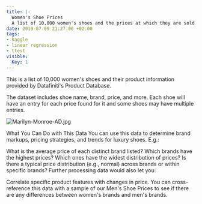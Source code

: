 ```yaml
---
title: |-
  Women's Shoe Prices
  A list of 10,000 women's shoes and the prices at which they are sold.
date: 2019-07-09 21:27:00 +02:00
tags:
- kaggle
- linear regression
- ttest
visible:
  Key: 1
---
```


This is a list of 10,000 women's shoes and their product information provided by Datafiniti's Product Database.

The dataset includes shoe name, brand, price, and more. Each shoe will have an entry for each price found for it and some shoes may have multiple entries.

![Marilyn-Monroe-AD.jpg](/uploads/Marilyn-Monroe-AD.jpg)

What You Can Do with This Data
You can use this data to determine brand markups, pricing strategies, and trends for luxury shoes. E.g.:

What is the average price of each distinct brand listed?
Which brands have the highest prices?
Which ones have the widest distribution of prices?
Is there a typical price distribution (e.g., normal) across brands or within specific brands?
Further processing data would also let you:

Correlate specific product features with changes in price.
You can cross-reference this data with a sample of our Men's Shoe Prices to see if there are any differences between women's brands and men's brands.

